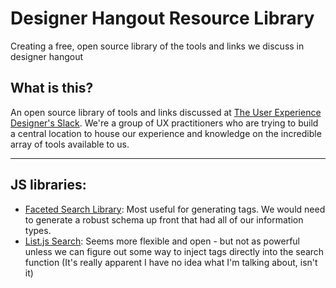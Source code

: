 # Designer Hangout Resource Library
Creating a free, open source library of the tools and links we discuss in designer hangout

## What is this?
An open source library of tools and links discussed at [The User Experience Designer's Slack](https://userexperiencedesign.slack.com/). We're a group of UX practitioners who are trying to build a central location to house our experience and knowledge on the incredible array of tools available to us.

***

## JS libraries:
* [Faceted Search Library](http://eikes.github.io/facetedsearch/): Most useful for generating tags. We would need to generate a robust schema up front that had all of our information types.
* [List.js Search](http://www.listjs.com/examples/existing-list): Seems more flexible and open - but not as powerful unless we can figure out some way to inject tags directly into the search function (It's really apparent I have no idea what I'm talking about, isn't it)
